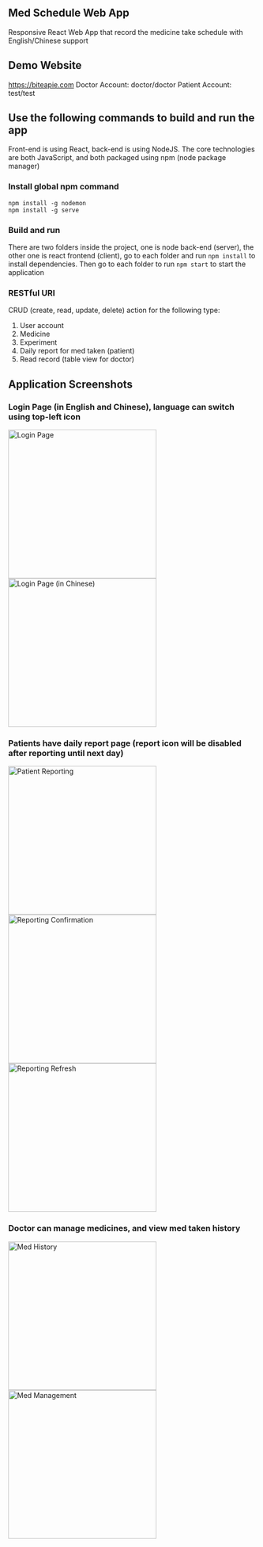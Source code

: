 ## Med Schedule Web App

Responsive React Web App that record the medicine take schedule with English/Chinese support

## Demo Website

https://biteapie.com
Doctor Account: doctor/doctor
Patient Account: test/test

## Use the following commands to build and run the app

Front-end is using React, back-end is using NodeJS. The core technologies are both JavaScript, and both packaged using npm (node package manager)

### Install global npm command

```
npm install -g nodemon
npm install -g serve
```

### Build and run

There are two folders inside the project, one is node back-end (server), the other one is react frontend (client), go to each folder and run `npm install` to install dependencies. Then go to each folder to run `npm start` to start the application

### RESTful URI

CRUD (create, read, update, delete) action for the following type:

1.  User account
2.  Medicine
3.  Experiment
4.  Daily report for med taken (patient)
5.  Read record (table view for doctor)

## Application Screenshots

### Login Page (in English and Chinese), language can switch using top-left icon

<p float="left">
<img src="screenshots/login.jpg" alt="Login Page"  width="300"/>
<img src="screenshots/login_chinese.jpg" alt="Login Page (in Chinese)" width="300" />
</p>
<div style="clear: both;"></div>

### Patients have daily report page (report icon will be disabled after reporting until next day)

<p float="left">
<img src="screenshots/patient_reporting.jpg" alt="Patient Reporting" width="300" />
<img src="screenshots/reporting_confirmation.jpg" alt="Reporting Confirmation" width="300" />
<img src="screenshots/reporting_refresh.jpg" alt="Reporting Refresh" width="300" />
</p>
<div style="clear: both;"></div>

### Doctor can manage medicines, and view med taken history

<p float="left">
<img src="screenshots/med_history.jpg" alt="Med History" width="300" />
<img src="screenshots/med_management.jpg" alt="Med Management" width="300" />
<div style="clear: both;"></div>
</p>
